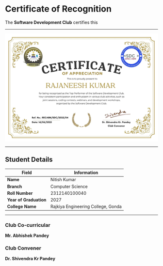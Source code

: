 # Certificate of Recognition

The **Software Development Club** certifies this

---
![recabn/sdc/2025/04](https://github.com/Software-Development-Club-REC-ABN/SDC-open/blob/main/Assets/recabnsdc202504.jpg)


---
## Student Details

| Field               | Information              |
|---------------------|---------------------------|
| **Name**            | Nitish Kumar              |
| **Branch**          | Computer Science          |
| **Roll Number**     | 2312140100040             |
| **Year of Graduation** | 2027                   |
| **College Name**    |Rajkiya Engineering College, Gonda|

---

### Club Co-curricular 
**Mr. Abhishek Pandey**

### Club Convener  
**Dr. Shivendra Kr Pandey**

